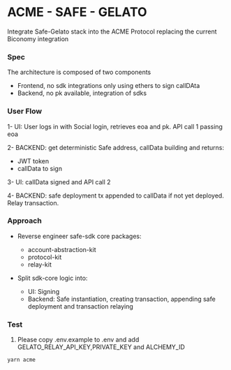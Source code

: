 # ACME - SAFE - GELATO
Integrate Safe-Gelato stack into the ACME Protocol replacing the current Biconomy integration

### Spec
The architecture is composed of two components
- Frontend, no sdk integrations only using ethers to sign callDAta
- Backend, no pk available, integration of sdks

### User Flow
1- UI: User logs in with Social login, retrieves eoa and pk. API call 1 passing eoa

2- BACKEND:  get deterministic Safe address,  callData building and returns:  
   - JWT token 
- callData to sign

3- UI: callData signed and API call 2

4- BACKEND:  safe deployment tx appended to callData if not yet deployed. Relay transaction.

### Approach
- Reverse engineer safe-sdk core packages:
   - account-abstraction-kit
   - protocol-kit
   - relay-kit

- Split sdk-core logic into:
   - UI: Signing
   - Backend: Safe instantiation, creating transaction, appending safe deployment and transaction relaying


### Test  

1) Please copy .env.example to .env and add GELATO_RELAY_API_KEY,PRIVATE_KEY and ALCHEMY_ID

```
yarn acme
```




